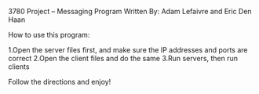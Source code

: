 3780 Project – Messaging Program
Written By: Adam Lefaivre and Eric Den Haan

How to use this program:

1.Open the server files first, and make sure the IP addresses and ports are correct
2.Open the client files and do the same
3.Run servers, then run clients

Follow the directions and enjoy!

